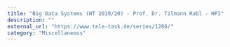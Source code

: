 ```yaml
---
title: "Big Data Systems (WT 2019/20) - Prof. Dr. Tilmann Rabl - HPI"
description: ""
external_url: "https://www.tele-task.de/series/1286/"
category: "Miscellaneous"
---
```

